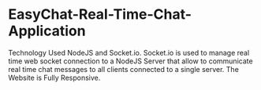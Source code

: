 # EasyChat-Real-Time-Chat-Application
Technology Used NodeJS and Socket.io.  Socket.io is used to manage real time web socket connection to a NodeJS Server that allow to communicate real time chat messages to all clients connected to a single server. The Website is Fully Responsive.
